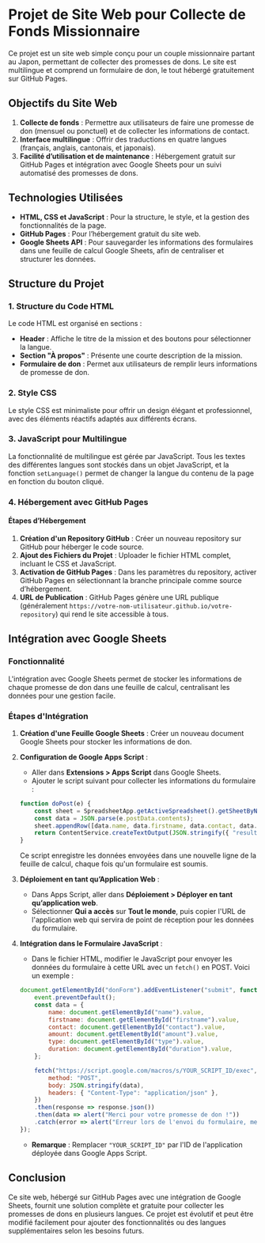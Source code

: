 # Projet de Site Web pour Collecte de Fonds Missionnaire

Ce projet est un site web simple conçu pour un couple missionnaire partant au Japon, permettant de collecter des promesses de dons. Le site est multilingue et comprend un formulaire de don, le tout hébergé gratuitement sur GitHub Pages.

## Objectifs du Site Web

1. **Collecte de fonds** : Permettre aux utilisateurs de faire une promesse de don (mensuel ou ponctuel) et de collecter les informations de contact.
2. **Interface multilingue** : Offrir des traductions en quatre langues (français, anglais, cantonais, et japonais).
3. **Facilité d’utilisation et de maintenance** : Hébergement gratuit sur GitHub Pages et intégration avec Google Sheets pour un suivi automatisé des promesses de dons.

## Technologies Utilisées

- **HTML, CSS et JavaScript** : Pour la structure, le style, et la gestion des fonctionnalités de la page.
- **GitHub Pages** : Pour l’hébergement gratuit du site web.
- **Google Sheets API** : Pour sauvegarder les informations des formulaires dans une feuille de calcul Google Sheets, afin de centraliser et structurer les données.

## Structure du Projet

### 1. Structure du Code HTML

Le code HTML est organisé en sections :

- **Header** : Affiche le titre de la mission et des boutons pour sélectionner la langue.
- **Section "À propos"** : Présente une courte description de la mission.
- **Formulaire de don** : Permet aux utilisateurs de remplir leurs informations de promesse de don.

### 2. Style CSS

Le style CSS est minimaliste pour offrir un design élégant et professionnel, avec des éléments réactifs adaptés aux différents écrans.

### 3. JavaScript pour Multilingue

La fonctionnalité de multilingue est gérée par JavaScript. Tous les textes des différentes langues sont stockés dans un objet JavaScript, et la fonction `setLanguage()` permet de changer la langue du contenu de la page en fonction du bouton cliqué.

### 4. Hébergement avec GitHub Pages

#### Étapes d’Hébergement

1. **Création d'un Repository GitHub** : Créer un nouveau repository sur GitHub pour héberger le code source.
2. **Ajout des Fichiers du Projet** : Uploader le fichier HTML complet, incluant le CSS et JavaScript.
3. **Activation de GitHub Pages** : Dans les paramètres du repository, activer GitHub Pages en sélectionnant la branche principale comme source d’hébergement.
4. **URL de Publication** : GitHub Pages génère une URL publique (généralement `https://votre-nom-utilisateur.github.io/votre-repository`) qui rend le site accessible à tous.

## Intégration avec Google Sheets

### Fonctionnalité

L'intégration avec Google Sheets permet de stocker les informations de chaque promesse de don dans une feuille de calcul, centralisant les données pour une gestion facile.

### Étapes d'Intégration

1. **Création d'une Feuille Google Sheets** : Créer un nouveau document Google Sheets pour stocker les informations de don.
2. **Configuration de Google Apps Script** :
   - Aller dans **Extensions > Apps Script** dans Google Sheets.
   - Ajouter le script suivant pour collecter les informations du formulaire :

   ```javascript
   function doPost(e) {
       const sheet = SpreadsheetApp.getActiveSpreadsheet().getSheetByName("Dons");
       const data = JSON.parse(e.postData.contents);
       sheet.appendRow([data.name, data.firstname, data.contact, data.amount, data.type, data.duration]);
       return ContentService.createTextOutput(JSON.stringify({ "result": "success" })).setMimeType(ContentService.MimeType.JSON);
   }
   ```

   Ce script enregistre les données envoyées dans une nouvelle ligne de la feuille de calcul, chaque fois qu'un formulaire est soumis.

3. **Déploiement en tant qu’Application Web** :
   - Dans Apps Script, aller dans **Déploiement > Déployer en tant qu’application web**.
   - Sélectionner **Qui a accès** sur **Tout le monde**, puis copier l'URL de l'application web qui servira de point de réception pour les données du formulaire.

4. **Intégration dans le Formulaire JavaScript** :
   - Dans le fichier HTML, modifier le JavaScript pour envoyer les données du formulaire à cette URL avec un `fetch()` en POST. Voici un exemple :

   ```javascript
   document.getElementById("donForm").addEventListener("submit", function(event) {
       event.preventDefault();
       const data = {
           name: document.getElementById("name").value,
           firstname: document.getElementById("firstname").value,
           contact: document.getElementById("contact").value,
           amount: document.getElementById("amount").value,
           type: document.getElementById("type").value,
           duration: document.getElementById("duration").value,
       };

       fetch("https://script.google.com/macros/s/YOUR_SCRIPT_ID/exec", {
           method: "POST",
           body: JSON.stringify(data),
           headers: { "Content-Type": "application/json" },
       })
       .then(response => response.json())
       .then(data => alert("Merci pour votre promesse de don !"))
       .catch(error => alert("Erreur lors de l'envoi du formulaire, merci de réessayer."));
   });
   ```

   - **Remarque** : Remplacer `"YOUR_SCRIPT_ID"` par l'ID de l'application déployée dans Google Apps Script.

## Conclusion

Ce site web, hébergé sur GitHub Pages avec une intégration de Google Sheets, fournit une solution complète et gratuite pour collecter les promesses de dons en plusieurs langues. Ce projet est évolutif et peut être modifié facilement pour ajouter des fonctionnalités ou des langues supplémentaires selon les besoins futurs.